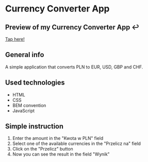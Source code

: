 # Currency Converter App

## Preview of my Currency Converter App :leftwards_arrow_with_hook:
[Tap here!](https://tomasz-szczepanek.github.io/currency-converter/)

## General info

A simple application that converts PLN to EUR, USD, GBP and CHF.

## Used technologies

- HTML
- CSS
- BEM convention
- JavaScript

## Simple instruction

1. Enter the amount in the "Kwota w PLN" field
2. Select one of the available currencies in the "Przelicz na" field
3. Click on the "Przelicz" button
4. Now you can see the result in the field "Wynik"
